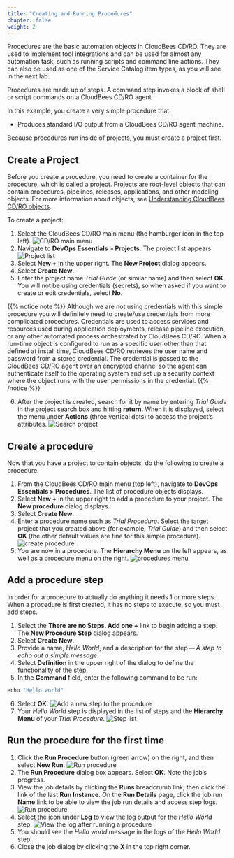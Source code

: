 ```yaml
---
title: "Creating and Running Procedures"
chapter: false
weight: 2
--- 
```


Procedures are the basic automation objects in CloudBees CD/RO. They are used to implement tool integrations and can be used for almost any automation task, such as running scripts and command line actions. They can also be used as one of the Service Catalog item types, as you will see in the next lab.

Procedures are made up of steps. A command step invokes a block of shell or script commands on a CloudBees CD/RO agent.

In this example, you create a very simple procedure that:

- Produces standard I/O output from a CloudBees CD/RO agent machine.


Because procedures run inside of projects, you must create a project first.

## Create a Project

Before you create a procedure, you need to create a container for the procedure, which is called a project. Projects are root-level objects that can contain procedures, pipelines, releases, applications, and other modeling objects. For more information about objects, see [Understanding CloudBees CD/RO objects](https://docs.cloudbees.com/docs/cloudbees-cdro-eval/latest/eval/objects).

To create a project:

1. Select the CloudBees CD/RO main menu (the hamburger icon in the top left). ![CD/RO main menu](te-cdro-main-menu-icon.png?width=25pc) 
2. Navigate to **DevOps Essentials > Projects**. The project list appears. ![Project list](te-main-menu-select-devops-projects.png?width=40pc) 
3. Select **New +** in the upper right. The **New Project** dialog appears.
4. Select **Create New**.
5. Enter the project name *Trial Guide* (or similar name) and then select **OK**. You will not be using credentials (secrets), so when asked if you want to create or edit credentials, select **No**.  

{{% notice note %}}
Although we are not using credentials with this simple procedure you will definitely need to create/use credentials from more complicated procedures. Credentials are used to access services and resources used during application deployments, release pipeline execution, or any other automated process orchestrated by CloudBees CD/RO. When a run-time object is configured to run as a specific user other than that defined at install time, CloudBees CD/RO retrieves the user name and password from a stored credential. The credential is passed to the CloudBees CD/RO agent over an encrypted channel so the agent can authenticate itself to the operating system and set up a security context where the object runs with the user permissions in the credential.
{{% /notice %}}

6. After the project is created, search for it by name by entering *Trial Guide* in the project search box and hitting **return**. When it is displayed, select the menu under **Actions** (three vertical dots) to access the project’s attributes. ![Search project](te-project-list.png?width=70pc) 

## Create a procedure

Now that you have a project to contain objects, do the following to create a procedure.

1. From the CloudBees CD/RO main menu (top left), navigate to **DevOps Essentials > Procedures**. The list of procedure objects displays.
2. Select **New +** in the upper right to add a procedure to your project. The **New procedure** dialog displays.
3. Select **Create New**.
4. Enter a procedure name such as *Trial Procedure*. Select the target project that you created above (for example, *Trial Guide*) and then select **OK** (the other default values are fine for this simple procedure). ![create procedure](te-add-procedure.png?width=70pc) 
5. You are now in a procedure. The **Hierarchy Menu** on the left appears, as well as a procedure menu on the right. ![procedures menu](te-procedures-menus.png?width=70pc) 

## Add a procedure step

In order for a procedure to actually do anything it needs 1 or more steps. When a procedure is first created, it has no steps to execute, so you must add steps.

1. Select the **There are no Steps. Add one +** link to begin adding a step. The **New Procedure Step** dialog appears.
2. Select **Create New**.
3. Provide a name, *Hello World*, and a description for the step — *A step to echo out a simple message*.
4. Select **Definition** in the upper right of the dialog to define the functionality of the step.
5. In the **Command** field, enter the following command to be run: 

```groovy
echo "Hello world"
```

6. Select **OK**. ![Add a new step to the procedure](te-new-procedure-step.png?width=70pc) 
7. Your *Hello World* step is displayed in the list of steps and the **Hierarchy Menu** of your *Trial Procedure*. ![Step list](te-procedure-step-list.png?width=70pc) 

## Run the procedure for the first time

1. Click the **Run Procedure** button (green arrow) on the right, and then select **New Run**. ![Run procedure](te-run-procedure.png?width=70pc) 
2. The **Run Procedure** dialog box appears. Select **OK**. Note the job’s progress.
3. View the job details by clicking the **Runs** breadcrumb link, then click the link of the last **Run Instance**. On the **Run Details** page, click the job run **Name** link to be able to view the job run details and access step logs. ![Run procedure](te-procedure-runs.png?width=70pc)
4. Select the icon under **Log** to view the log output for the *Hello World* step. ![View the log after running a procedure](te-log-details-procedure.png?width=30pc)
5. You should see the *Hello world* message in the logs of the *Hello World* step.
6. Close the job dialog by clicking the **X** in the top right corner.
